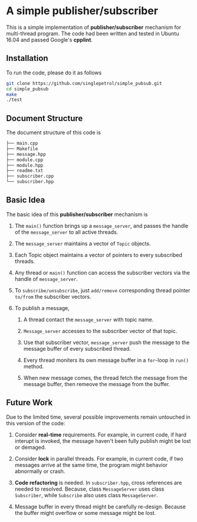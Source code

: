 # A simple **publisher/subscriber**

This is a simple implementation of **publisher/subscriber** mechanism for multi-thread program. The code had been written and tested in Ubuntu 16.04 and passed Google's **cpplint**. 

## Installation
To run the code, please do it as follows

```bash
git clone https://github.com/singlepetrol/simple_pubsub.git
cd simple_pubsub
make
./test
```

## Document Structure
The document structure of this code is

```bash
├── main.cpp
├── Makefile
├── message.hpp
├── module.cpp
├── module.hpp
├── readme.txt
├── subscriber.cpp
└── subscriber.hpp
```

## Basic Idea
The basic idea of this **publisher/subscriber** mechanism is

1. The `main()` function brings up a `message_server`, and passes the handle of the `message_server` to all active threads.

1. The `message_server` maintains a vector of `Topic` objects.

1. Each Topic object maintains a vector of pointers to every subscribed threads.

1. Any thread or `main()` function can access the subscriber vectors via the handle of `message_server`. 

1. To `subscribe/unsubscribe`, just `add/remove` corresponding thread pointer `to/from` the subscriber vectors.

1. To publish a message, 

   1. A thread contact the `message_server` with topic name.

   1. `Message_server` accesses to the subscriber vector of that topic.

   1. Use that subscriber vector, `message_server` push the message to the message buffer of every subscribed thread.

   1. Every thread moniters its own message buffer in a `for`-loop in `run()` method.
   
   1. When new message comes, the thread fetch the message from the message buffer, then remeove the message from the buffer.

## Future Work
Due to the limited time, several possible improvements remain untouched in this version of the code:

1. Consider **real-time** requirements. For example, in current code, if hard interupt is invoked, the message haven't been fully publish might be lost or demaged. 

1. Consider **lock** in parallel threads. For example, in current code, if two messages arrive at the same time, the program might behavior abnormally or crash.

1. **Code refactoring** is needed. In `subscriber.hpp`, cross references are needed to resolved. Because, class `MessageServer` uses class `Subscriber`, while `Subscribe` also uses class `MessageServer`.

1. Message buffer in every thread might be carefully re-design. Because the buffer might overflow or some message might be lost.
